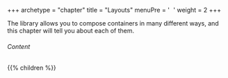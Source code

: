 +++
archetype = "chapter"
title = "Layouts"
menuPre = ' <i style="margin-left: 5px;" class="fa-solid fa-sm fa-layer-group"></i> '
weight = 2
+++

The library allows you to compose containers in many different ways, and this chapter will tell you about each of them.

###### Content

{{% children %}}
